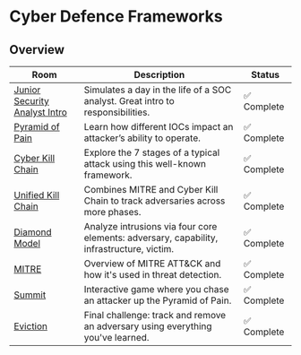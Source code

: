 # Cyber Defence Frameworks

## Overview

| Room | Description | Status |
|------|-------------|--------|
| [Junior Security Analyst Intro](./JuniorSecurityAnalyst/README.md) | Simulates a day in the life of a SOC analyst. Great intro to responsibilities. | ✅ Complete |
| [Pyramid of Pain](./PyramidOfPain/README.md) | Learn how different IOCs impact an attacker’s ability to operate. | ✅ Complete |
| [Cyber Kill Chain](./CyberKillChain/README.md) | Explore the 7 stages of a typical attack using this well-known framework. | ✅ Complete |
| [Unified Kill Chain](./UnifiedKillChain/README.md) | Combines MITRE and Cyber Kill Chain to track adversaries across more phases. | ✅ Complete |
| [Diamond Model](./DiamondModel/README.md) | Analyze intrusions via four core elements: adversary, capability, infrastructure, victim. | ✅ Complete |
| [MITRE](./MITRE/README.md) | Overview of MITRE ATT&CK and how it's used in threat detection. | ✅ Complete |
| [Summit](./Summit/README.md) | Interactive game where you chase an attacker up the Pyramid of Pain. | ✅ Complete |
| [Eviction](./Eviction/README.md) | Final challenge: track and remove an adversary using everything you've learned. | ✅ Complete |
